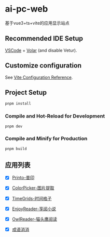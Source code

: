 # ai-pc-web

基于vue3+ts+vite的应用显示站点

## Recommended IDE Setup

[VSCode](https://code.visualstudio.com/) + [Volar](https://marketplace.visualstudio.com/items?itemName=Vue.volar) (and disable Vetur).

## Customize configuration

See [Vite Configuration Reference](https://vite.dev/config/).

## Project Setup

```sh
pnpm install
```

### Compile and Hot-Reload for Development

```sh
pnpm dev
```

### Compile and Minify for Production

```sh
pnpm build
```


## 应用列表

- [x] [Printo-普印](https://play.google.com/store/apps/details?id=com.git.hui.printo)
- [x] [ColorPicker-图片提取](https://play.google.com/store/apps/details?id=com.git.hui.colorpicker.google)
- [x] [TimeGrids-时间格子](https://play.google.com/store/apps/details?id=com.github.hui.lifegrids)
- [x] [EnjoyReader-享阅小说](https://play.google.com/store/apps/details?id=com.yhh.enjoy.novel.release)
- [x] [OwlReader-猫头鹰阅读](https://play.google.com/store/apps/details?id=com.yhh.enjoy.novel.release)
- [x] [成语消消](https://play.google.com/store/apps/details?id=com.yhh.game.chengyuPop)


